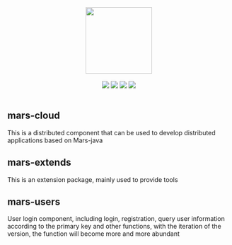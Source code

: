 <div align=center>
<img width="150px;" src="http://www.mars-framework.com/img/logo-small.png"/>
</div>

<br/>

<div align=center>

<img src="https://img.shields.io/badge/licenes-MIT-brightgreen.svg"/>
<img src="https://img.shields.io/badge/jdk-1.8+-brightgreen.svg"/>
<img src="https://img.shields.io/badge/maven-3.5.4+-brightgreen.svg"/>
<img src="https://img.shields.io/badge/release-master-brightgreen.svg"/>

</div>

<br/>

## mars-cloud
This is a distributed component that can be used to develop distributed applications based on Mars-java

## mars-extends
This is an extension package, mainly used to provide tools

## mars-users
User login component, including login, registration, query user information according to the primary key and other functions, with the iteration of the version, the function will become more and more abundant